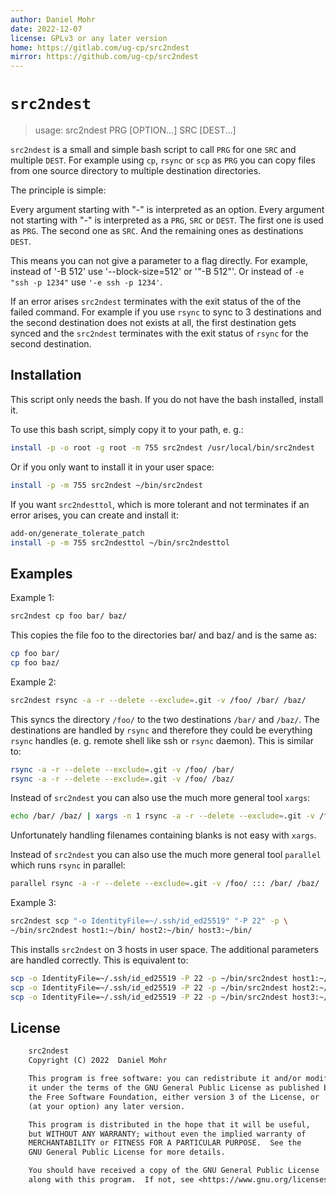 ```yaml
---
author: Daniel Mohr
date: 2022-12-07
license: GPLv3 or any later version
home: https://gitlab.com/ug-cp/src2ndest
mirror: https://github.com/ug-cp/src2ndest
---
```


# `src2ndest`

> usage: src2ndest PRG [OPTION...] SRC [DEST...]

`src2ndest` is a small and simple bash script to call `PRG` for one `SRC` and
multiple `DEST`.
For example using `cp`, `rsync` or `scp` as `PRG` you can copy files from
one source directory to multiple destination directories.

The principle is simple:

Every argument starting with "-" is interpreted as an option.
Every argument not starting with "-" is interpreted as a `PRG`, `SRC` or `DEST`.
The first one is used as `PRG`. The second one as `SRC`. And the remaining ones
as destinations `DEST`.

This means you can not give a parameter to a flag directly.
For example, instead of '-B 512' use '--block-size=512' or '"-B 512"'.
Or instead of `-e "ssh -p 1234"` use `'-e ssh -p 1234'`.

If an error arises `src2ndest` terminates with the exit status of the of the
failed command. For example if you use `rsync` to sync to 3 destinations and
the second destination does not exists at all, the first destination gets
synced and the `src2ndest` terminates with the exit status of `rsync` for the
second destination.

## Installation

This script only needs the bash. If you do not have the bash installed,
install it.

To use this bash script, simply copy it to your path, e. g.:

```sh
install -p -o root -g root -m 755 src2ndest /usr/local/bin/src2ndest
```

Or if you only want to install it in your user space:

```sh
install -p -m 755 src2ndest ~/bin/src2ndest
```

If you want `src2ndesttol`, which is more tolerant and not terminates if an
error arises, you can create and install it:

```sh
add-on/generate_tolerate_patch
install -p -m 755 src2ndesttol ~/bin/src2ndesttol
```

## Examples

Example 1:

```sh
src2ndest cp foo bar/ baz/
```

This copies the file foo to the directories bar/ and baz/ and is the same as:

```sh
cp foo bar/
cp foo baz/
```

Example 2:

```sh
src2ndest rsync -a -r --delete --exclude=.git -v /foo/ /bar/ /baz/
```

This syncs the directory `/foo/` to the two destinations `/bar/` and `/baz/`.
The destinations are handled by `rsync` and therefore they could be
everything `rsync` handles (e. g. remote shell like ssh or `rsync` daemon).
This is similar to:

```sh
rsync -a -r --delete --exclude=.git -v /foo/ /bar/
rsync -a -r --delete --exclude=.git -v /foo/ /baz/
```

Instead of `src2ndest` you can also use the much more general tool `xargs`:

```sh
echo /bar/ /baz/ | xargs -n 1 rsync -a -r --delete --exclude=.git -v /foo/
```

Unfortunately handling filenames containing blanks is not easy with `xargs`.

Instead of `src2ndest` you can also use the much more general tool `parallel`
which runs `rsync` in parallel:

```sh
parallel rsync -a -r --delete --exclude=.git -v /foo/ ::: /bar/ /baz/
```

Example 3:

```sh
src2ndest scp "-o IdentityFile=~/.ssh/id_ed25519" "-P 22" -p \
~/bin/src2ndest host1:~/bin/ host2:~/bin/ host3:~/bin/
```

This installs `src2ndest` on 3 hosts in user space. The additional parameters
are handled correctly.
This is equivalent to:

```sh
scp -o IdentityFile=~/.ssh/id_ed25519 -P 22 -p ~/bin/src2ndest host1:~/bin/
scp -o IdentityFile=~/.ssh/id_ed25519 -P 22 -p ~/bin/src2ndest host2:~/bin/
scp -o IdentityFile=~/.ssh/id_ed25519 -P 22 -p ~/bin/src2ndest host3:~/bin/
```

## License

```txt
    src2ndest
    Copyright (C) 2022  Daniel Mohr

    This program is free software: you can redistribute it and/or modify
    it under the terms of the GNU General Public License as published by
    the Free Software Foundation, either version 3 of the License, or
    (at your option) any later version.

    This program is distributed in the hope that it will be useful,
    but WITHOUT ANY WARRANTY; without even the implied warranty of
    MERCHANTABILITY or FITNESS FOR A PARTICULAR PURPOSE.  See the
    GNU General Public License for more details.

    You should have received a copy of the GNU General Public License
    along with this program.  If not, see <https://www.gnu.org/licenses/>.
```
